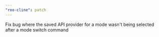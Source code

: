 ```yaml
---
"roo-cline": patch
---
```


Fix bug where the saved API provider for a mode wasn't being selected after a mode switch command
